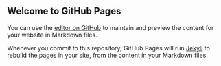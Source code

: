 ## Welcome to GitHub Pages

You can use the [editor on GitHub](https://github.com/xushjie1987/xushjie1987.github.io/edit/master/README.md) to maintain and preview the content for your website in Markdown files.

Whenever you commit to this repository, GitHub Pages will run [Jekyll](https://jekyllrb.com/) to rebuild the pages in your site, from the content in your Markdown files.

